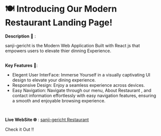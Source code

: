 #  🍽️ Introducing Our Modern Restaurant Landing Page!
 

 __Description__ 📝 :
 
  sanji-gericht is the Modern Web Application Built with React js that empowers users to elevate thier dinning Experience.<br>
 <br>

 __Key Features__ 🔑:

 - Elegent User InterFace: Immerse Yourself in a visually captivating UI design to elevate your dining experience.
 - Responsive Design: Enjoy a seamless experience across devices.
 - Easy Navigation: Navigate through our menu, About Restaurant , and contact information effortlessly with easy navigation features, ensuring a smooth and enjoyable browsing experience.
 <br>
  
__Live WebSite 🌐__ :   [sanji-gericht Restaurant](https://github-search7.netlify.app/)

Check it Out !!
